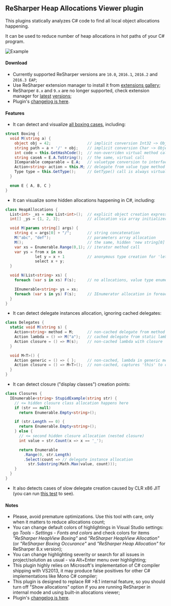﻿ReSharper Heap Allocations Viewer plugin
----------------------------------------

This plugins statically analyzes C# code to find all local object allocations happening.

It can be used to reduce number of heap allocations in hot paths of your C# program.

![Example](https://raw.githubusercontent.com/controlflow/resharper-heapview/master/Content/Example.png)

#### Download

* Currently supported ReSharper versions are `10.0`, `2016.1`, `2016.2` and `2016.3 EAP`;
* Use ReSharper extension manager to install it from [extensions gallery](http://resharper-plugins.jetbrains.com/packages/Resharper.HeapView.R100/);
* ReSharper `8.x` and `9.x` are no longer supported, check extension manager for [latest](http://resharper-plugins.jetbrains.com/packages/Resharper.HeapView/) [versions](http://resharper-plugins.jetbrains.com/packages/Resharper.HeapView.R90/);
* Plugin's [changelog is here](Content/Changelog.md).

#### Features

* It can detect and visualize [all boxing cases](http://stackoverflow.com/questions/7995606/boxing-occurrence-in-c-sharp), including:
```c#
struct Boxing {
  void M(string a) {
    object obj = 42;                // implicit conversion Int32 ~> Object
    string path = a + '/' + obj;    // implicit conversion Char ~> Object
    int code = this.GetHashCode();  // non-overriden virtual method call on struct
    string caseA = E.A.ToString();  // the same, virtual call
    IComparable comparable = E.A;   // valuetype conversion to interface type
    Action<string> action = this.M; // delegate from value type method
    Type type = this.GetType();     // GetType() call is always virtual
  }

  enum E { A, B, C }
}
```
* It can visualize some hidden allocations happening in C#, including:
```c#
class HeapAllocations {
  List<int> _xs = new List<int>();  // explicit object creation expressions
  int[] _ys = {1, 2, 3};            // allocation via array initializer syntax

  void M(params string[] args) {
    string c = args[0] + "/";       // string concatenation
    M("abc", "def");                // parameters array allocation
    M();                            // the same, hidden 'new string[0]'
    var xs = Enumerable.Range(0,1); // iterator method call
    var ys = from x in xs
             let y = x + 1          // anonymous type creation for 'let'
             select x + y;
  }

  void N(List<string> xs) {
    foreach (var s in xs) F(s);     // no allocations, value type enumerator

    IEnumerable<string> ys = xs;
    foreach (var s in ys) F(s);     // IEnumerator allocation in foreach
  }
}
```
* It can detect delegate instances allocation, ignoring cached delegates:
```c#
class Delegates {
  static void M(string s) {
    Action<string> method = M;      // non-cached delegate from method group
    Action lambda = () => M("a");   // cached delegate from static lambda
    Action closure = () => M(s);    // non-cached lambda with closure 's'
  }

  void M<T>() {
    Action generic = () => { };     // non-cached, lambda in generic method
    Action closure = () => M<T>();  // non-cached, captures 'this' to closure
  }
}
```
* It can detect closure ("display classes") creation points:
```c#
class Closures {
  IEnumerable<string> StupidExample(string str) {
    // <= hidden closure class allocation happens here
    if (str == null)
      return Enumerable.Empty<string>();

    if (str.Length == 0) {
      return Enumerable.Empty<string>();
    } else {
      // <= second hidden closure allocation (nested closure)
      int value = str.Count(x => x == '_');

      return Enumerable
        .Range(0, str.Length)
        .Select(count => // delegate instance allocation
          str.Substring(Math.Max(value, count)));
    }
  }
}
```
* It also detects cases of slow delegate creation caused by CLR x86 JIT (you can run [this test](ReSharper.HeapView/Tests/Data/Daemon/SlowDelegates01.cs) to see).

#### Notes

* Please, avoid premature optimizations. Use this tool with care, only when it matters to reduce allocations count;
* You can change default colors of highlightings in Visual Studio settings: go *Tools* - *Settings* - *Fonts and colors*
  and check colors for items *"ReSharper HeapView Boxing"* and *"ReSharper HeapView Allocation"*
  (or *"ReSharper Boxing Occurance"* and *"ReSharper Heap Allocation"* for ReSharper 8.x version);
* You can change highlighting severity or search for all issues in project/solution as usual - via Alt+Enter menu over highlighting;
* This plugin highly relies on Microsoft's implementation of C# compiler shipping with VS2013,
  it may produce false positives for other C# implementations like Mono C# compiler;
* This plugin is designed to replace R# >8.1 internal feature, so you should turn off "Show allocations"
  option if you are running ReSharper in internal mode and using built-in allocations viewer;
* Plugin's [changelog is here](Content/Changelog.md).
